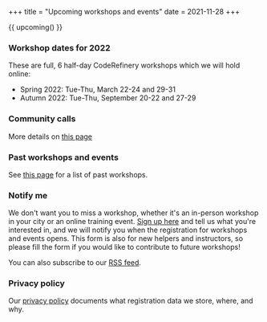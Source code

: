 +++
title = "Upcoming workshops and events"
date = 2021-11-28
+++

{{ upcoming() }}


### Workshop dates for 2022

These are full, 6 half-day CodeRefinery workshops which we will hold online:

<!-- If you edit this section, also update the date on top of this page. This
is important for RSS feed. -->

- Spring 2022: Tue-Thu, March 22-24 and 29-31
- Autumn 2022: Tue-Thu, September 20-22 and 27-29


### Community calls

More details on [this page](/about/meeting-minutes/)


### Past workshops and events

See [this page](/workshops/past/) for a list of past workshops.


### Notify me

We don't want you to miss a workshop, whether it's an in-person
workshop in your city or an online training event. [Sign up
here](https://indico.neic.no/event/135/surveys/36) and tell us what
you're interested in, and we will notify you when the registration for
workshops and events opens. This form is also for new
helpers and instructors, so please fill the form if you would like to
contribute to future workshops!

You can also subscribe to our [RSS feed](/atom.xml).


### Privacy policy

Our [privacy policy](/privacy-policy/)
documents what registration data we store, where, and why.
